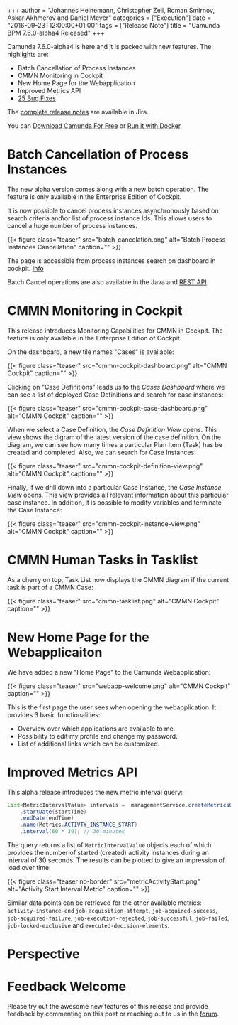 +++
author = "Johannes Heinemann, Christopher Zell, Roman Smirnov, Askar Akhmerov and Daniel Meyer"
categories = ["Execution"]
date = "2016-09-23T12:00:00+01:00"
tags = ["Release Note"]
title = "Camunda BPM 7.6.0-alpha4 Released"
+++

Camunda 7.6.0-alpha4 is here and it is packed with new features. The highlights are:

* Batch Cancellation of Process Instances
* CMMN Monitoring in Cockpit
* New Home Page for the Webapplication
* Improved Metrics API
* [25 Bug Fixes](https://app.camunda.com/jira/issues/?jql=issuetype%20%3D%20%22Bug%20Report%22%20AND%20fixVersion%20%3D%207.6.0-alpha4)

The [complete release notes](https://app.camunda.com/jira/secure/ReleaseNote.jspa?projectId=10230&version=14691) are available in Jira.

You can [Download Camunda For Free](https://camunda.org/download/)
or [Run it with Docker](https://hub.docker.com/r/camunda/camunda-bpm-platform/).

<!--more-->
# Batch Cancellation of Process Instances

The new alpha version comes along with a new batch operation. The feature is only available in the Enterprise Edition of Cockpit.

It is now possible to cancel process instances asynchronously based on search criteria and\or list of process instance Ids. This allows users to cancel a huge number of process instances.

{{< figure class="teaser" src="batch_cancelation.png" alt="Batch Process Instances Cancellation" caption="" >}}

The page is accessible from process instances search on dashboard in cockpit. [Info](https://docs.camunda.org/manual/latest/webapps/cockpit/bpmn/dashboard/#search)

Batch Cancel operations are also available in the Java and [REST API](https://docs.camunda.org/manual/latest/reference/rest/process-instance/post-delete/).

# CMMN Monitoring in Cockpit

This release introduces Monitoring Capabilities for CMMN in Cockpit. The feature is only available in the Enterprise Edition of Cockpit.

On the dashboard, a new tile names "Cases" is available:

{{< figure class="teaser" src="cmmn-cockpit-dashboard.png" alt="CMMN Cockpit" caption="" >}}

Clicking on "Case Definitions" leads us to the _Cases Dashboard_ where we can see a list of deployed Case Definitions and search for case instances: 

{{< figure class="teaser" src="cmmn-cockpit-case-dashboard.png" alt="CMMN Cockpit" caption="" >}}

When we select a Case Definition, the _Case Definition View_ opens. This view shows the digram of the latest version of the case definition. On the diagram, we can see how many times a particular Plan Item (Task) has be created and completed. Also, we can search for Case Instances:

{{< figure class="teaser" src="cmmn-cockpit-definition-view.png" alt="CMMN Cockpit" caption="" >}}

Finally, if we drill down into a particular Case Instance, the _Case Instance View_ opens. This view provides all relevant information about this particular case instance. In addition, it is possible to modify variables and terminate the Case Instance:

{{< figure class="teaser" src="cmmn-cockpit-instance-view.png" alt="CMMN Cockpit" caption="" >}}

# CMMN Human Tasks in Tasklist

As a cherry on top, Task List now displays the CMMN diagram if the current task is part of a CMMN Case:

{{< figure class="teaser" src="cmmn-tasklist.png" alt="CMMN Cockpit" caption="" >}}

# New Home Page for the Webapplicaiton

We have added a new "Home Page" to the Camunda Webapplication:

{{< figure class="teaser" src="webapp-welcome.png" alt="CMMN Cockpit" caption="" >}}

This is the first page the user sees when opening the webapplication. It provides 3 basic functionalities:

* Overview over which applications are available to me.
* Possibility to edit my profile and change my password.
* List of additional links which can be customized.

# Improved Metrics API

This alpha release introduces the new metric interval query:

```java
List<MetricIntervalValue> intervals =  managementService.createMetricsQuery()
    .startDate(startTime)
    .endDate(endTime)
    .name(Metrics.ACTIVTY_INSTANCE_START)
    .interval(60 * 30); // 30 minutes
```

The query returns a list of `MetricIntervalValue` objects each of which provides the number of started (created) activity instances during an interval of 30 seconds. The results can be plotted to give an impression of load over time:

{{< figure class="teaser no-border" src="metricActivityStart.png" alt="Activity Start Interval Metric" caption="" >}}

Similar data points can be retrieved for the other available metrics: `activity-instance-end` `job-acquisition-attempt`, `job-acquired-success`, `job-acquired-failure`, `job-execution-rejected`, `job-successful`, `job-failed`, `job-locked-exclusive` and `executed-decision-elements`.

# Perspective

# Feedback Welcome

Please try out the awesome new features of this release and provide feedback by commenting on this post or reaching out to us in the [forum](https://forum.camunda.org/).
